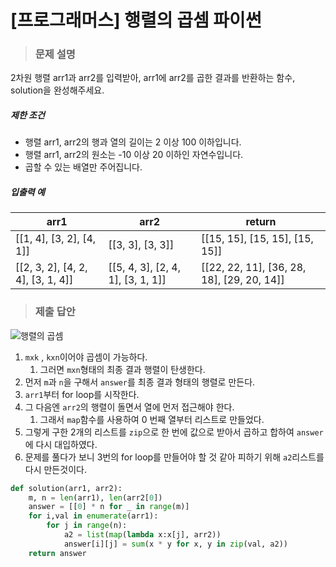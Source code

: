 # [프로그래머스] 행렬의 곱셈 파이썬

> ### 문제 설명

2차원 행렬 arr1과 arr2를 입력받아, arr1에 arr2를 곱한 결과를 반환하는 함수, solution을 완성해주세요.

##### 제한 조건

- 행렬 arr1, arr2의 행과 열의 길이는 2 이상 100 이하입니다.
- 행렬 arr1, arr2의 원소는 -10 이상 20 이하인 자연수입니다.
- 곱할 수 있는 배열만 주어집니다.

##### 입출력 예

| arr1                              | arr2                              | return                                     |
| --------------------------------- | --------------------------------- | ------------------------------------------ |
| [[1, 4], [3, 2], [4, 1]]          | [[3, 3], [3, 3]]                  | [[15, 15], [15, 15], [15, 15]]             |
| [[2, 3, 2], [4, 2, 4], [3, 1, 4]] | [[5, 4, 3], [2, 4, 1], [3, 1, 1]] | [[22, 22, 11], [36, 28, 18], [29, 20, 14]] |

> ### 제출 답안

![행렬의 곱셈](https://user-images.githubusercontent.com/52574837/229267403-f7ec3946-a9ac-4249-9b24-1d7a0ab23729.png)

1. `mxk` , `kxn`이어야 곱셈이 가능하다.
   1. 그러면 `mxn`형태의 최종 결과 행렬이 탄생한다.
2. 먼저 `m`과 `n`을 구해서 `answer`를 최종 결과 형태의 행렬로 만든다.
3. `arr1`부터 for loop를 시작한다.
4. 그 다음엔 `arr2`의 행렬이 돌면서 열에 먼저 접근해야 한다.
   1. 그래서 `map`함수를 사용하여 0 번째 열부터 리스트로 만들었다.
5. 그렇게 구한 2개의 리스트를 `zip`으로 한 번에 값으로 받아서 곱하고 합하여 `answer`에 다시 대입하였다.
6. 문제를 풀다가 보니 3번의 for loop를 만들어야 할 것 같아 피하기 위해 `a2`리스트를 다시 만든것이다.

```python
def solution(arr1, arr2):
    m, n = len(arr1), len(arr2[0])
    answer = [[0] * n for _ in range(m)]
    for i,val in enumerate(arr1):
        for j in range(n):
            a2 = list(map(lambda x:x[j], arr2))
            answer[i][j] = sum(x * y for x, y in zip(val, a2))
    return answer
```

